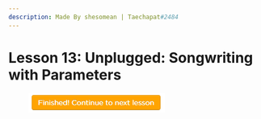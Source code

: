 ```yaml
---
description: Made By shesomean | Taechapat#2484
---
```


# Lesson 13: Unplugged: Songwriting with Parameters

<figure><img src=".gitbook/assets/0.PNG" alt=""><figcaption></figcaption></figure>
